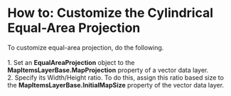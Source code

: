 # How to: Customize the Cylindrical Equal-Area Projection


To customize equal-area projection, do the following.<br><br>1. Set an <strong>EqualAreaProjection</strong> object to the <strong>MapItemsLayerBase.MapProjection</strong> property of a vector data layer.<br>2. Specify its Width/Height ratio. To do this, assign this ratio based size to the <strong>MapItemsLayerBase.InitialMapSize</strong> property of the vector data layer.

<br/>


